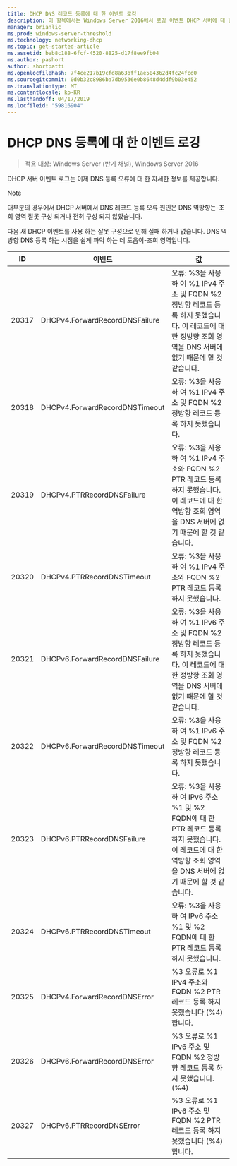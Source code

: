 ```yaml
---
title: DHCP DNS 레코드 등록에 대 한 이벤트 로깅
description: 이 항목에서는 Windows Server 2016에서 로깅 이벤트 DHCP 서버에 대 한 정보를 제공합니다.
manager: brianlic
ms.prod: windows-server-threshold
ms.technology: networking-dhcp
ms.topic: get-started-article
ms.assetid: beb8c188-6fcf-4520-8825-d17f8ee9fb04
ms.author: pashort
author: shortpatti
ms.openlocfilehash: 7f4ce217b19cfd8a63bff1ae504362d4fc24fcd0
ms.sourcegitcommit: 0d0b32c8986ba7db9536e0b8648d4ddf9b03e452
ms.translationtype: MT
ms.contentlocale: ko-KR
ms.lasthandoff: 04/17/2019
ms.locfileid: "59816904"
---
```

# <a name="dhcp-logging-events-for-dns-registrations"></a>DHCP DNS 등록에 대 한 이벤트 로깅

>적용 대상: Windows Server (반기 채널), Windows Server 2016

DHCP 서버 이벤트 로그는 이제 DNS 등록 오류에 대 한 자세한 정보를 제공합니다.

>[!NOTE]
>대부분의 경우에서 DHCP 서버에서 DNS 레코드 등록 오류 원인은 DNS 역방향는\-조회 영역 잘못 구성 되거나 전혀 구성 되지 않았습니다.

다음 새 DHCP 이벤트를 사용 하는 잘못 구성으로 인해 실패 하거나 없습니다. DNS 역방향 DNS 등록 하는 시점을 쉽게 파악 하는 데 도움이\-조회 영역입니다.

|ID|이벤트|값|
|-----|--------------------|--------------------------------------------------------|
|20317|DHCPv4.ForwardRecordDNSFailure|오류: %3을 사용 하 여 %1 IPv4 주소 및 FQDN %2 정방향 레코드 등록 하지 못했습니다. 이 레코드에 대 한 정방향 조회 영역을 DNS 서버에 없기 때문에 할 것 같습니다.|
|20318|DHCPv4.ForwardRecordDNSTimeout|오류: %3을 사용 하 여 %1 IPv4 주소 및 FQDN %2 정방향 레코드 등록 하지 못했습니다.|
|20319|DHCPv4.PTRRecordDNSFailure|오류: %3을 사용 하 여 %1 IPv4 주소와 FQDN %2 PTR 레코드 등록 하지 못했습니다. 이 레코드에 대 한 역방향 조회 영역을 DNS 서버에 없기 때문에 할 것 같습니다.|
|20320|DHCPv4.PTRRecordDNSTimeout|오류: %3을 사용 하 여 %1 IPv4 주소와 FQDN %2 PTR 레코드 등록 하지 못했습니다.|
|20321|DHCPv6.ForwardRecordDNSFailure|오류: %3을 사용 하 여 %1 IPv6 주소 및 FQDN %2 정방향 레코드 등록 하지 못했습니다. 이 레코드에 대 한 정방향 조회 영역을 DNS 서버에 없기 때문에 할 것 같습니다.|
|20322|DHCPv6.ForwardRecordDNSTimeout|오류: %3을 사용 하 여 %1 IPv6 주소 및 FQDN %2 정방향 레코드 등록 하지 못했습니다.|
|20323|DHCPv6.PTRRecordDNSFailure|오류: %3을 사용 하 여 IPv6 주소 %1 및 %2 FQDN에 대 한 PTR 레코드 등록 하지 못했습니다. 이 레코드에 대 한 역방향 조회 영역을 DNS 서버에 없기 때문에 할 것 같습니다.|
|20324|DHCPv6.PTRRecordDNSTimeout|오류: %3을 사용 하 여 IPv6 주소 %1 및 %2 FQDN에 대 한 PTR 레코드 등록 하지 못했습니다.|
|20325|DHCPv4.ForwardRecordDNSError|%3 오류로 %1 IPv4 주소와 FQDN %2 PTR 레코드 등록 하지 못했습니다 \(%4\)합니다.|
|20326|DHCPv6.ForwardRecordDNSError|%3 오류로 %1 IPv6 주소 및 FQDN %2 정방향 레코드 등록 하지 못했습니다. \(%4\)|
|20327|DHCPv6.PTRRecordDNSError|%3 오류로 %1 IPv6 주소 및 FQDN %2 PTR 레코드 등록 하지 못했습니다 \(%4\)합니다.|

